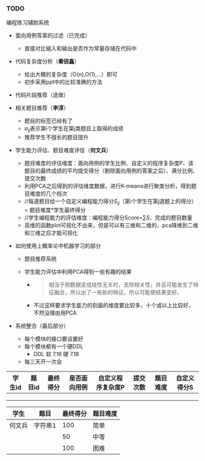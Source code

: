 ### TODO

编程练习辅助系统

- 面向用例答案的过滤（已完成）

  - 直接对比输入和输出是否作为常量存储在代码中

- 代码复杂度分析（**秦锐鑫**）

  - 给出大概的复杂度（O(n),O(1),...）即可
  - 初步采用ppt中的比较准确的方法

- 代码片段推荐（选做）

- 相关题目推荐（**李淳**）

  - 题目的标签已经有了
  - $a_{ij}$表示第i个学生在第j类题目上取得的成绩
  - 推荐学生不擅长的题目提升

- 学生能力评估、题目难度评估（**何文兵**）

  - 题目难度的评估维度：面向用例的学生比例、自定义的程序复杂度P、该题目的最终成绩的平均提交得分（剔除面向用例的答案之后）、满分比例、提交次数
  - 利用PCA之后得到的评估维度数据，进行K-means进行聚类分析，得到题目难度的几个档次
  - //每道题目给一个自定义编程能力得分$S_{ij}$（第i个学生在第j道题上的得分）= 题目难度*学生最终得分
  - //学生编程能力的评估维度：编程能力得分Score=$\sum{S}$、完成的题目数量
  - 高维的函数plot可视化不出来，但是可以有三维和二维的，pca降维到二维和三维之后才能可视化

- 如何使用上概率论中机器学习的部分

  - 题目推荐系统

  - 学生能力评估中利用PCA得到一些有趣的结果

    - > 相当于把数据变成线性无关的，去除相关性，并且可能发生了特征融合，所以出了一些新的特征，所以可能使结果变好。

    - 不过这样要求学生能力的刻画的维度要比较多，十个或以上比较好，不然没理由用PCA

- 系统整合（最后部分）

  - 每个模块的接口要设置好
  - 每个模块都有一个硬DDL
    - DDL 软 7.16 硬 7.18
  - 每三天开一次会



| 学生id | 题目id | 最终得分 | 是否面向用例 | 自定义程序复杂度P | 提交次数 | 题目难度 | 自定义得分S |
| ------ | ------ | -------- | ------------ | ----------------- | -------- | -------- | ----------- |
|        |        |          |              |                   |          |          |             |
|        |        |          |              |                   |          |          |             |
|        |        |          |              |                   |          |          |             |

| 学生   | 题目    | 最终得分 | 题目难度 |
| ------ | ------- | -------- | -------- |
| 何文兵 | 字符串1 | 100      | 简单     |
|        |         | 50       | 中等     |
|        |         | 100      | 困难     |
